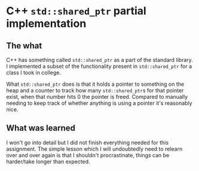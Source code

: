 # C++ `std::shared_ptr` partial implementation

## The what

C++ has something called `std::shared_ptr` as a part of the standard library.
I implemented a subset of the functionality present in `std::shared_ptr` for a class I took in college.

What `std::shared_ptr` does is that it holds a pointer to something on the heap and a counter to track how many `std::shared_ptr`s for that pointer exist, when that number hits 0 the pointer is freed.
Compared to manually needing to keep track of whether anything is using a pointer it's reasonably nice.

## What was learned

I won't go into detail but I did not finish everything needed for this assignment.
The simple lesson which I will undoubtedly need to relearn over and over again is that I shouldn't procrastinate, things can be harder/take longer than expected.
